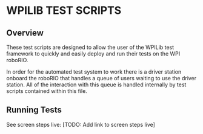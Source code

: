 # WPILIB TEST SCRIPTS
## Overview
These test scripts are designed to allow the user of the WPILib test framework to quickly and easily deploy and run their tests on the WPI roboRIO.

In order for the automated test system to work there is a driver station onboard the roboRIO that handles a queue of users waiting to use the driver station. All of the interaction with this queue is handled internally by test scripts contained within this file.

## Running Tests

See screen steps live: [TODO: Add link to screen steps live]
